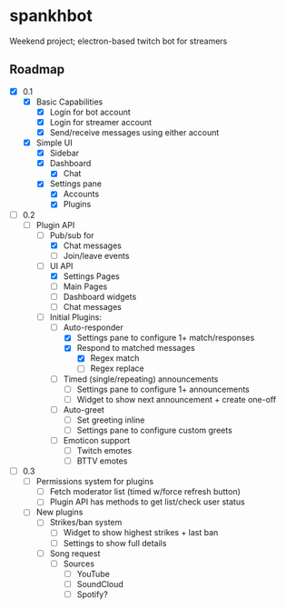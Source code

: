 # spankhbot

Weekend project; electron-based twitch bot for streamers

## Roadmap

 - [x] 0.1
   - [x] Basic Capabilities
     - [x] Login for bot account
     - [x] Login for streamer account
     - [x] Send/receive messages using either account
   - [x] Simple UI
     - [x] Sidebar
     - [x] Dashboard
       - [x] Chat
     - [x] Settings pane
       - [x] Accounts
       - [x] Plugins
 - [ ] 0.2
   - [ ] Plugin API
     - [ ] Pub/sub for
       - [x] Chat messages
       - [ ] Join/leave events
     - [ ] UI API
       - [x] Settings Pages
       - [ ] Main Pages
       - [ ] Dashboard widgets
       - [ ] Chat messages
     - [ ] Initial Plugins:
       - [ ] Auto-responder
         - [x] Settings pane to configure 1+ match/responses
         - [x] Respond to matched messages
           - [x] Regex match
           - [ ] Regex replace
       - [ ] Timed (single/repeating) announcements
         - [ ] Settings pane to configure 1+ announcements
         - [ ] Widget to show next announcement + create one-off
       - [ ] Auto-greet
         - [ ] Set greeting inline
         - [ ] Settings pane to configure custom greets
       - [ ] Emoticon support
         - [ ] Twitch emotes
         - [ ] BTTV emotes
 - [ ] 0.3
   - [ ] Permissions system for plugins
     - [ ] Fetch moderator list (timed w/force refresh button)
     - [ ] Plugin API has methods to get list/check user status
   - [ ] New plugins
     - [ ] Strikes/ban system
       - [ ] Widget to show highest strikes + last ban
       - [ ] Settings to show full details
     - [ ] Song request
       - [ ] Sources
         - [ ] YouTube 
         - [ ] SoundCloud
         - [ ] Spotify?
